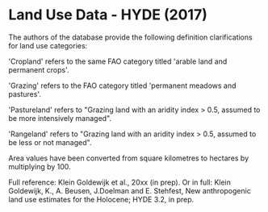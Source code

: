 # Land Use Data - HYDE (2017)

The authors of the database provide the following definition clarifications for land use categories:

'Cropland' refers to the same FAO category titled 'arable land and permanent crops'.

'Grazing' refers to the FAO category titled 'permanent meadows and pastures'.

'Pastureland' refers to "Grazing land with an aridity index > 0.5, assumed to be more intensively managed".

'Rangeland' refers to "Grazing land with an aridity index > 0.5, assumed to be less or not managed".

Area values have been converted from square kilometres to hectares by multiplying by 100.

Full reference: Klein Goldewijk et al., 20xx (in prep). Or in full: Klein Goldewijk, K., A. Beusen, J.Doelman and E. Stehfest, New anthropogenic land use estimates for the Holocene; HYDE 3.2, in prep.